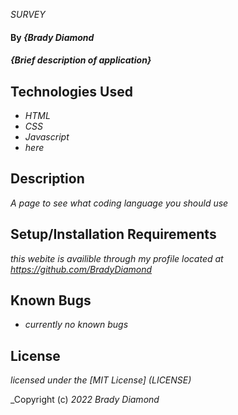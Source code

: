  _SURVEY_

#### By _**{Brady Diamond**_

#### _{Brief description of application}_

## Technologies Used

* _HTML_
* _CSS_
* _Javascript_
* _here_

## Description

_A page to see what coding language you should use_

## Setup/Installation Requirements

_this webite is availible through my profile located at https://github.com/BradyDiamond_

## Known Bugs

* _currently no known bugs_

## License
_licensed under the [MIT License] (LICENSE)_

_Copyright (c) _2022_ _Brady Diamond_ 